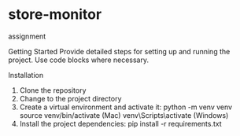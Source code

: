 # store-monitor
assignment

Getting Started
Provide detailed steps for setting up and running the project. Use code blocks where necessary.

Installation

1. Clone the repository
2. Change to the project directory
3. Create a virtual environment and activate it:
    python -m venv venv
    source venv/bin/activate  (Mac)
    venv\Scripts\activate     (Windows)
4. Install the project dependencies:
    pip install -r requirements.txt

